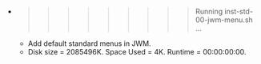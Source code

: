 * >>>>>>>>> Running inst-std-00-jwm-menu.sh ...
  * Add default standard menus in JWM.
  * Disk size = 2085496K. Space Used = 4K. Runtime = 00:00:00:00.
